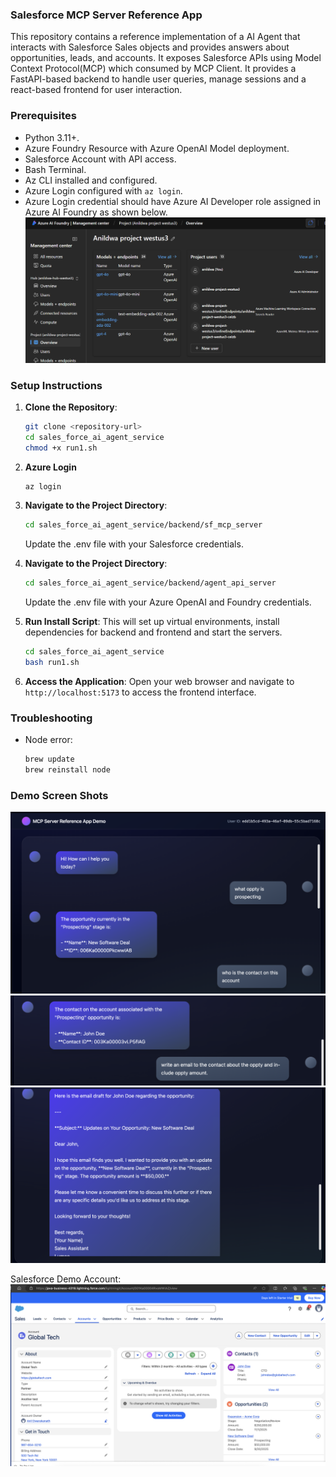 ### Salesforce MCP Server Reference App

This repository contains a reference implementation of a AI Agent that interacts with Salesforce Sales objects and provides answers about opportunities, leads,  and accounts. It exposes Salesforce APIs using Model Context Protocol(MCP) which consumed by MCP Client.  It provides a FastAPI-based backend to handle user queries, manage sessions and a react-based frontend for user interaction.

### Prerequisites

- Python 3.11+.
- Azure Foundry Resource with Azure OpenAI Model deployment. 
- Salesforce Account with API access.
- Bash Terminal.
- Az CLI installed and configured.
- Azure Login configured with `az login`.
- Azure Login credential should have Azure AI Developer role assigned in Azure AI Foundry as shown below.![alt text](image.png)



### Setup Instructions

1. **Clone the Repository**:
   ```bash
   git clone <repository-url>
   cd sales_force_ai_agent_service
   chmod +x run1.sh
   ```

2. **Azure Login**
   ```bash
   az login
   ```

3. **Navigate to the Project Directory**:
   ```bash
   cd sales_force_ai_agent_service/backend/sf_mcp_server
   ```
   Update the .env file with your Salesforce credentials.

4. **Navigate to the Project Directory**:
   ```bash
   cd sales_force_ai_agent_service/backend/agent_api_server
   ```
   Update the .env file with your Azure OpenAI and Foundry credentials.

5. **Run Install Script**: This will set up virtual environments, install dependencies for backend and frontend and start the servers.
   ```bash
   cd sales_force_ai_agent_service
   bash run1.sh
   ```

6. **Access the Application**: Open your web browser and navigate to `http://localhost:5173` to access the frontend interface.

### Troubleshooting

- Node error:
   ```bash
   brew update
   brew reinstall node
   ```

### Demo Screen Shots

![alt text](Screenshot1.png)
![alt text](Screenshot2.png)
![alt text](Screenshot3.png)


Salesforce Demo Account:
![alt text](sf_screenshot.png)